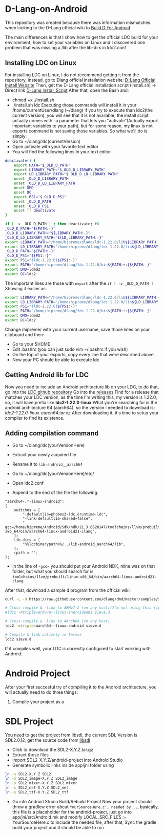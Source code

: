 # D-Lang-on-Android

This repository was created because there was information mismatches when looking to the D-Lang official wiki to [Build D For Android](https://wiki.dlang.org/Build_D_for_Android)

The main differences is that I show how to get the official LDC build for your environment, how to set your variables on Linux and I discovered one problem that was missing a /lib after the lib-dirs in ldc2.conf

## Installing LDC on Linux
For installing LDC on Linux, I do not recommend getting it from the repository, instead, go to Dlang official installation website:
[D-Lang Official Install Website](https://dlang.org/install.html)
Then, get the D-Lang official installation script (install.sh) -> Direct link [D-Lang Install Script](https://dlang.org/install.sh)
After that, open the Bash and:
- chmod +x ./install.sh
- ./install.sh ldc
Executing those commands will install it in your /home/currentUser/dlang (~/dlang)
If you try to execute than ldc2(the current version), you will see that it is not available, the install script actually comes with -a parameter that
lets you "activate"(Actually export important variables to your path), but for some reason, my linux is not exports command is not saving those variables.
So what we'll do is simply:
- Go to ~/dlang/ldc(currentVersion)
- Open activate with your favorite text editor
- You will find the following lines in your text editor
```sh
deactivate() {
    export PATH="$_OLD_D_PATH"
    export LIBRARY_PATH="$_OLD_D_LIBRARY_PATH"
    export LD_LIBRARY_PATH="$_OLD_D_LD_LIBRARY_PATH"
    unset _OLD_D_LIBRARY_PATH
    unset _OLD_D_LD_LIBRARY_PATH
    unset DMD
    unset DC
    export PS1="$_OLD_D_PS1"
    unset _OLD_D_PATH
    unset _OLD_D_PS1
    unset -f deactivate
}

if [ -v _OLD_D_PATH ] ; then deactivate; fi
_OLD_D_PATH="${PATH:-}"
_OLD_D_LIBRARY_PATH="${LIBRARY_PATH:-}"
_OLD_D_LD_LIBRARY_PATH="${LD_LIBRARY_PATH:-}"
export LIBRARY_PATH="/home/hipreme/dlang/ldc-1.22.0/lib${LIBRARY_PATH:+:}${LIBRARY_PATH:-}"
export LD_LIBRARY_PATH="/home/hipreme/dlang/ldc-1.22.0/lib${LD_LIBRARY_PATH:+:}${LD_LIBRARY_PATH:-}"
_OLD_D_PATH="${PATH:-}"
_OLD_D_PS1="${PS1:-}"
export PS1="(ldc-1.22.0)${PS1:-}"
export PATH="/home/hipreme/dlang/ldc-1.22.0/bin${PATH:+:}${PATH:-}"
export DMD=ldmd2
export DC=ldc2
```
The important lines are those with `export` after the `if [ -v _OLD_D_PATH ]`
Showing it easier as:
```sh
export LIBRARY_PATH="/home/hipreme/dlang/ldc-1.22.0/lib${LIBRARY_PATH:+:}${LIBRARY_PATH:-}"
export LD_LIBRARY_PATH="/home/hipreme/dlang/ldc-1.22.0/lib${LD_LIBRARY_PATH:+:}${LD_LIBRARY_PATH:-}"
export PS1="(ldc-1.22.0)${PS1:-}"
export PATH="/home/hipreme/dlang/ldc-1.22.0/bin${PATH:+:}${PATH:-}"
export DMD=ldmd2
export DC=ldc2
```
Change /hipreme/ with your current username, save those lines on your clipboard and then:
- Go to your $HOME
- Edit .bashrc (you can just sudo vim ~/.bashrc if you wish)
- On the top of your exports, copy every line that were described above
- Now your PC should be able to execute ldc

## Getting Android lib for LDC
Now you need to include an Android architecture lib on your LDC, to do that, go into the [LDC github repository](https://github.com/ldc-developers/ldc/)
Go into the [releases](https://github.com/ldc-developers/ldc/releases/)
Find for a release that matches your LDC version, as the time I'm writing this, my version is 1.22.0, so, it will have prefix like **ldc2-1.22.0-linux**
What you're searching for is the android architecture 64 (aarch64), so the version I needed to download is: *ldc2-1.22.0-linux-aarch64.tar.xz*
After downloading it, it's time to setup your compiler to find its existence.

## Adding compilation command
- Go to ~/dlang/ldc(yourVersionHere)
- Extract your newly acquired file
- Rename it to `lib-android__aarch64`

- Go to ~/dlang/ldc(yourVersionHere)/etc/
- Open ldc2.conf
- Append to the end of the file the following:
```
"aarch64-.*-linux-android":
{
    switches = [
        "-defaultlib=phobos2-ldc,druntime-ldc",
        "-link-defaultlib-shared=false",
        "-gcc=/home/hipreme/Android/Sdk/ndk/21.3.6528147/toolchains/llvm/prebuilt/linux-x86_64/bin/aarch64-linux-android21-clang",
    ];
    lib-dirs = [
        "%%ldcbinarypath%%/../lib-android_aarch64/lib",
    ];
    rpath = "";
};
```
- In the line of `-gcc=` you should put your Android NDK, mine was on that folder, but what you should search for is `toolchains/llvm/prebuilt/linux-x86_64/bin/aarch64-linux-android21-clang`

After that, download a sample d program from the official wiki:
```sh
curl -L -O https://raw.githubusercontent.com/dlang/dmd/master/samples/sieve.d

# Cross-compile & -link to ARMv7-A (on any host)(I'm not using this right now)
#ldc2 -mtriple=armv7a--linux-androideabi sieve.d

# Cross-compile & -link to AArch64 (on any host)
ldc2 -mtriple=aarch64--linux-android sieve.d

# Compile & link natively in Termux
ldc2 sieve.d
```
If it compiles well, your LDC is correctly configured to start working with Android.

# Android Project
After your first succesful try of compiling it to the Android architecture, you will actually need to do three things:
1. Compile your project as a 




# SDL Project
You need to get the project from libsdl, the current SDL Version is SDL2.0.12, get the source code from [libsdl](https://www.libsdl.org/download-2.0.php)
- Click to download the SDL2-X.Y.Z.tar.gz
- Extract those files
- Import SDL2-X.Y.Z/android-project into Android Studio
- Generate symbolic links inside app/jni folder using
```sh
ln -s SDL2-X.Y.Z SDL2
ln -s SDL2_image-X.Y.Z SDL2_image
ln -s SDL2_mixer-X.Y.Z SDL2_mixer
ln -s SDL2_net-X.Y.Z SDL2_net
ln -s SDL2_ttf-X.Y.Z SDL2_ttf
```
- Go into Android Studio Build/Rebuild Project
Now your project should throw a gradlew error about `YourSourceHere.c', needed by...`, basically, this file is a placeholder for the android-project, just
go into app/jni/src/Android.mk and modify LOCAL_SRC_FILES := YourSourceHere.c to include the needed file, after that, Sync the gradle, build your project and
it should be able to run